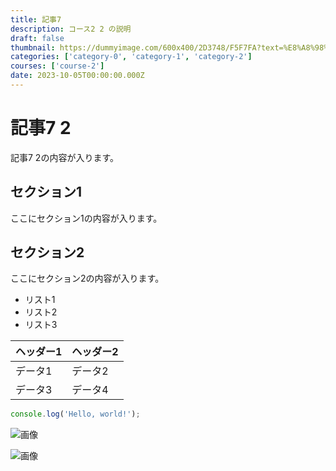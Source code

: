 ```yaml
---
title: 記事7
description: コース2 2 の説明
draft: false
thumbnail: https://dummyimage.com/600x400/2D3748/F5F7FA?text=%E8%A8%98%E4%BA%8B7
categories: ['category-0', 'category-1', 'category-2']
courses: ['course-2']
date: 2023-10-05T00:00:00.000Z
---
```


# 記事7 2

記事7 2の内容が入ります。

## セクション1
ここにセクション1の内容が入ります。

## セクション2
ここにセクション2の内容が入ります。

- リスト1
- リスト2
- リスト3

| ヘッダー1 | ヘッダー2 |
| --------- | --------- |
| データ1   | データ2   |
| データ3   | データ4   |

```javascript
console.log('Hello, world!');
```


![画像](https://dummyimage.com/320x180/2D3748/F5F7FA?text=%E8%A8%98%E4%BA%8B7+2)

![画像](https://dummyimage.com/640x360/1A202C/EDF2F7?text=%E8%A8%98%E4%BA%8B7+2)